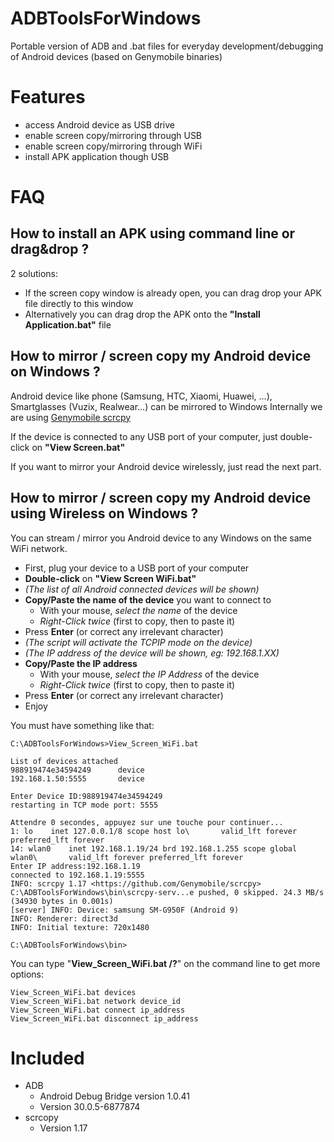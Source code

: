 # ADBToolsForWindows
Portable version of ADB and .bat files for everyday development/debugging of Android devices (based on Genymobile binaries)


# Features
* access Android device as USB drive
* enable screen copy/mirroring through USB
* enable screen copy/mirroring through WiFi 
* install APK application though USB 

  
# FAQ

## How to install an APK using command line or drag&drop ?
2 solutions:
- If the screen copy window is already open, you can drag drop your APK file directly to this window
- Alternatively you can drag drop the APK onto the **"Install Application.bat"** file

## How to mirror / screen copy my Android device on Windows ?
Android device like phone (Samsung, HTC, Xiaomi, Huawei, ...), Smartglasses (Vuzix, Realwear...) can be mirrored to Windows
Internally we are using [Genymobile scrcpy](https://github.com/Genymobile/scrcpy)

If the device is connected to any USB port of your computer, just double-click on **"View Screen.bat"**

If you want to mirror your Android device wirelessly, just read the next part.

## How to mirror / screen copy my Android device using Wireless on Windows ?
You can stream / mirror you  Android device to any Windows on the same WiFi network.
- First, plug your device to a USB port of your computer
- **Double-click** on **"View Screen WiFi.bat"**
- *(The list of all Android connected devices will be shown)*
- **Copy/Paste the name of the device** you want to connect to
  - With your mouse, *select the name* of the device
  - *Right-Click twice* (first to copy, then to paste it)
- Press **Enter** (or correct any irrelevant character)
- *(The script will activate the TCPIP mode on the device)*
- *(The IP address of the device will be shown, eg: 192.168.1.XX)*
- **Copy/Paste the IP address**
  - With your mouse, *select the IP Address* of the device
  - *Right-Click twice* (first to copy, then to paste it)
- Press **Enter** (or correct any irrelevant character)
- Enjoy

You must have something like that:

```
C:\ADBToolsForWindows>View_Screen_WiFi.bat

List of devices attached
988919474e34594249      device
192.168.1.50:5555       device

Enter Device ID:988919474e34594249
restarting in TCP mode port: 5555

Attendre 0 secondes, appuyez sur une touche pour continuer...
1: lo    inet 127.0.0.1/8 scope host lo\       valid_lft forever preferred_lft forever
14: wlan0    inet 192.168.1.19/24 brd 192.168.1.255 scope global wlan0\       valid_lft forever preferred_lft forever
Enter IP address:192.168.1.19
connected to 192.168.1.19:5555
INFO: scrcpy 1.17 <https://github.com/Genymobile/scrcpy>
C:\ADBToolsForWindows\bin\scrcpy-serv...e pushed, 0 skipped. 24.3 MB/s (34930 bytes in 0.001s)
[server] INFO: Device: samsung SM-G950F (Android 9)
INFO: Renderer: direct3d
INFO: Initial texture: 720x1480

C:\ADBToolsForWindows\bin>
```

You can type "**View_Screen_WiFi.bat /?**" on the command line to get more options:
```
View_Screen_WiFi.bat devices
View_Screen_WiFi.bat network device_id
View_Screen_WiFi.bat connect ip_address
View_Screen_WiFi.bat disconnect ip_address
```


# Included
* ADB 
  * Android Debug Bridge version 1.0.41
  * Version 30.0.5-6877874
* scrcopy
  * Version 1.17
